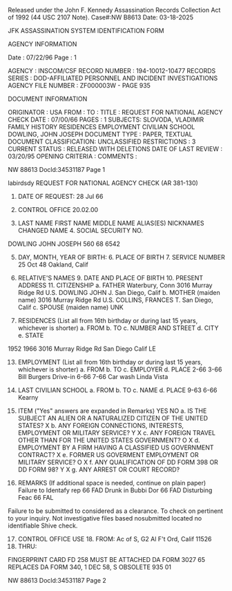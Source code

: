 Released under the John F. Kennedy
Assassination Records Collection Act of
1992 (44 USC 2107 Note). Case#:NW
B8613 Date: 03-18-2025

JFK ASSASSINATION SYSTEM
IDENTIFICATION FORM

AGENCY INFORMATION

Date : 07/22/96
Page : 1

AGENCY : INSCOM/CSF
RECORD NUMBER : 194-10012-10477
RECORDS SERIES : DOD-AFFILIATED PERSONNEL AND INCIDENT INVESTIGATIONS
AGENCY FILE NUMBER : ZF000003W - PAGE 935

DOCUMENT INFORMATION

ORIGINATOR : USA
FROM :
TO :
TITLE : REQUEST FOR NATIONAL AGENCY CHECK
DATE : 07/00/66
PAGES : 1
SUBJECTS: SLOVODA, VLADIMIR
FAMILY HISTORY
RESIDENCES
EMPLOYMENT
CIVILIAN SCHOOL
DOWLING, JOHN JOSEPH
DOCUMENT TYPE : PAPER, TEXTUAL DOCUMENT
CLASSIFICATION: UNCLASSIFIED
RESTRICTIONS : 3
CURRENT STATUS : RELEASED WITH DELETIONS
DATE OF LAST REVIEW : 03/20/95
OPENING CRITERIA :
COMMENTS :

NW 88613 Docld:34531187 Page 1

labirdsdy REQUEST FOR NATIONAL AGENCY CHECK 
(AR 381-130)

1. DATE OF REQUEST: 28 Jul 66
2. CONTROL OFFICE
20.02.00

3. LAST NAME FIRST NAME MIDDLE NAME ALIAS(ES) NICKNAMES CHANGED NAME 4. SOCIAL SECURITY NO.

DOWLING JOHN JOSEPH 560 68 6542

5. DAY, MONTH, YEAR OF BIRTH: 6. PLACE OF BIRTH 7. SERVICE NUMBER
25 Oct 48 Oakland, Calif

8. RELATIVE'S NAMES 9. DATE AND PLACE OF BIRTH 10. PRESENT ADDRESS 11. CITIZENSHIP
a. FATHER Waterbury, Conn 3016 Murray Ridge Rd U.S.
DOWLING JOHN J. San Diego, Calif
b. MOTHER (maiden name) 3016 Murray Ridge Rd U.S.
COLLINS, FRANCES T. San Diego, Calif
c. SPOUSE (maiden name)
UNK

12. RESIDENCES (List all from 16th birthday or during last 15 years, whichever is shorter)
a. FROM b. TO c. NUMBER AND STREET d. CITY e. STATE

1952 1966 3016 Murray Ridge Rd San Diego Calif LE

13. EMPLOYMENT (List all from 16th birthday or during last 15 years, whichever is shorter)
a. FROM b. TO c. EMPLOYER d. PLACE
2-66 3-66 Bill Burgers Drive-in
6-66 7-66 Car wash Linda Vista

14. LAST CIVILIAN SCHOOL
a. FROM b. TO c. NAME d. PLACE
9-63 6-66 Kearny

15. ITEM ("Yes" answers are expanded in Remarks)
YES NO
a. IS THE SUBJECT AN ALIEN OR A NATURALIZED CITIZEN OF THE UNITED STATES?
X
b. ANY FOREIGN CONNECTIONS, INTERESTS, EMPLOYMENT OR MILITARY SERVICE? Y
X
c. ANY FOREIGN TRAVEL OTHER THAN FOR THE UNITED STATES GOVERNMENT? O
X
d. EMPLOYMENT BY A FIRM HAVING A CLASSIFIED US GOVERNMENT CONTRACT?
X
e. FORMER US GOVERMENT EMPLOYMENT OR MILITARY SERVICE? O
X
f. ANY QUALIFICATION OF DD FORM 398 OR DD FORM 98? Y
X
g. ANY ARREST OR COURT RECORD?

16. REMARKS (If additional space is needed, continue on plain paper)
Failure to Identafy rep 66 FAD
Drunk in Bubbi Dor 66 FAD
Disturbing Feac 66 FAL

Failure to be submitted to
considered as a clearance. To check
on pertinent to your inquiry. Not
investigative files based
nosubmitted located no identifiable
Shive check.

17. CONTROL OFFICE USE 18. FROM:
Ac of S, G2 Al
F't Ord, Calif 11526
19. THRU:

FINGERPRINT CARD FD 258 MUST BE ATTACHED
DA FORM 3027
65 REPLACES DA FORM 340, 1 DEC 58, S OBSOLETE 935 01

NW 88613 Docld:34531187 Page 2
